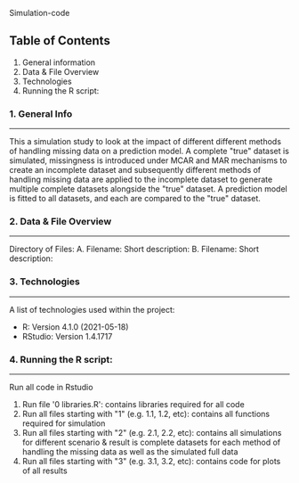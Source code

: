 Simulation-code

## Table of Contents
1. General information
2. Data & File Overview
3. Technologies
4. Running the R script:

### 1. General Info
***

This a simulation study to look at the impact of different different methods of handling missing data on a prediction model. A complete "true" dataset is simulated, missingness is introduced under MCAR and MAR mechanisms to create an incomplete  dataset and subsequently different methods of handling missing data are applied to the incomplete dataset to generate multiple complete datasets alongside the "true" dataset. A prediction model is fitted to all datasets, and each are compared to the "true" dataset.

### 2. Data & File Overview
***
Directory of Files:
	A. Filename: 
	   Short description: 
	B. Filename: 
	   Short description: 

### 3. Technologies
***
A list of technologies used within the project:
* R: Version 4.1.0 (2021-05-18)
* RStudio: Version 1.4.1717

### 4. Running the R script:
***

Run all code in Rstudio

1. Run file '0 libraries.R': contains libraries required for all code
2. Run all files starting with "1" (e.g. 1.1, 1.2, etc): contains all functions required for simulation
3. Run all files starting with "2" (e.g. 2.1, 2.2, etc): contains all simulations for different scenario & result is complete datasets for each method of handling the missing data as well as the simulated full data
4. Run all files starting with "3" (e.g. 3.1, 3.2, etc): contains code for plots of all results
